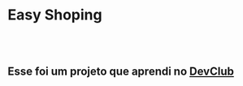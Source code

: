 <h1>Easy Shoping</h1>
<br>
<br>
<h2>Esse foi um projeto que aprendi no <a href="http;//rodolfomori.com.br/devclub">DevClub</a></h2>

